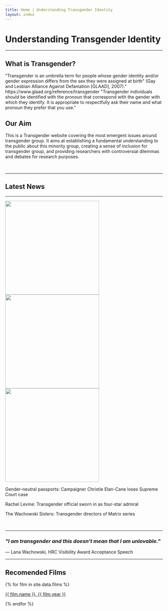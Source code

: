 ```yaml
---
title: Home | Understanding Transgender Identity
layout: index
---
```


<div class="heading">
    <h1> Understanding Transgender Identity </h1>
</div>

<hr>

<div class="paracontainer">
    <div class="subheading">
        <h2> What is Transgender?</h2>
        <p>"Transgender is an umbrella term for people whose gender identity and/or gender expression differs from the sex they were assigned at birth" (Gay and Lesbian Alliance Against Defamation [GLAAD], 2007)." https://www.glaad.org/reference/transgender "Transgender individuals should be identified with the pronoun that correspond with the gender with which they identify. It is appropriate to respectfully ask their name and what pronoun they prefer that you use."</p>
    </div>
     <div class="subheading">
        <h2> Our Aim </h2>
        <p>This is a Transgender website covering the most emergent issues around transgender group. It aims at establishing a fundamental understanding to the public about this minority group, creating a sense of inclusion for transgender group, and providing researchers with controversial dilemmas and debates for research purposes. </p>
     </div>
</div>
<br>
<hr>

<div class="subheading1">
    <h2> Latest News </h2>
</div>
<hr>
<div class="gridcontainer">
    <div class="news">
        <a class="ex1" href="https://www.bbc.co.uk/news/uk-59667786?utm_campaign=later-linkinbio-bbcnews&utm_content=later-23140797&utm_medium=social&utm_source=linkin.bio">
        <img src="https://ichef.bbci.co.uk/news/976/cpsprodpb/ED0A/production/_122228606_gettyimages-860167584.jpg" width="300"> 
        </a>
    </div>
    <div class="news">
        <a class="ex1" href="https://www.bbc.co.uk/news/world-us-canada-58974627">
        <img src="https://ichef.bbci.co.uk/news/976/cpsprodpb/5CC0/production/_121144732_levine.jpg" width="300">
        </a >
    </div>
    <div class="news"> 
        <a class="ex1" href= "https://www.bbc.co.uk/news/newsbeat-53692435">
        <img src= "https://images.immediate.co.uk/production/volatile/sites/3/2021/09/Screenshot-2021-11-22-at-12.36.45-090106e.png?webp=true&quality=45&resize=1240%2C826" width="300">
        </a>
    </div>
    <div class="news">
        <p>Gender-neutral passports: Campaigner Christie Elan-Cane loses Supreme Court case</p>
    </div>
    <div class="news">
        <p>Rachel Levine: Transgender official sworn in as four-star admiral</p>
    </div>
    <div class="news">
        <p>The Wachowski Sisters: Transgender directors of Matrix series</p>
    </div>
</div>
<br>
<hr>

<div class="subheading1">
    <h3> <i>"I am transgender and this doesn't mean that I am unlovable."</i> </h3>
    <p> — Lana Wachowski, HRC Visibility Award Acceptance Speech </p>
</div>
<hr>


<div class="subheading1">
    <h2> Recomended Films </h2>
</div>

<div class="defaultcontainer">
    {% for film in site.data.films %}
    <p><a href="{{ film.homepage }}">{{ film.name }}, {{ film.year }}</a></p>
    {% endfor %}
</div>  




